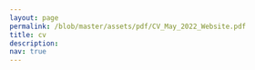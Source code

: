 ```yaml
---
layout: page
permalink: /blob/master/assets/pdf/CV_May_2022_Website.pdf
title: cv
description:
nav: true
---
```

